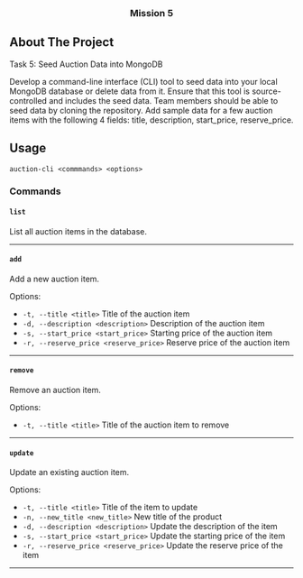 <br />
<div align="center">

<h3 align="center">Mission 5</h3>
</div>

## About The Project

Task 5: Seed Auction Data into MongoDB

Develop a command-line interface (CLI) tool to seed data into your local MongoDB database or delete data from it.  Ensure that this tool is source-controlled and includes the seed data.  Team members should be able to seed data by cloning the repository.  Add sample data for a few auction items with the following 4 fields: title, description, start_price, reserve_price.

## Usage

`auction-cli <commmands> <options>`

### Commands

#### `list`
List all auction items in the database.

---

#### `add`
Add a new auction item.

Options:
- `-t, --title <title>`         Title of the auction item
- `-d, --description <description>` Description of the auction item
- `-s, --start_price <start_price>` Starting price of the auction item
- `-r, --reserve_price <reserve_price>` Reserve price of the auction item

---

#### `remove`
Remove an auction item.

Options:
- `-t, --title <title>`         Title of the auction item to remove

---

#### `update`
Update an existing auction item.

Options:
- `-t, --title <title>`           Title of the item to update
- `-n, --new_title <new_title>`   New title of the product
- `-d, --description <description>` Update the description of the item
- `-s, --start_price <start_price>` Update the starting price of the item
- `-r, --reserve_price <reserve_price>` Update the reserve price of the item

---
